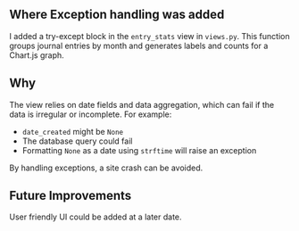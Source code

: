 ## Where Exception handling was added
I added a try-except block in the `entry_stats` view in `views.py`. This function groups journal entries by month and generates labels and counts for a Chart.js graph.

## Why 
The view relies on date fields and data aggregation, which can fail if the data is irregular or incomplete. For example:
- `date_created` might be `None`
- The database query could fail
- Formatting `None` as a date using `strftime` will raise an exception

By handling exceptions, a site crash can be avoided.

## Future Improvements
User friendly UI could be added at a later date.